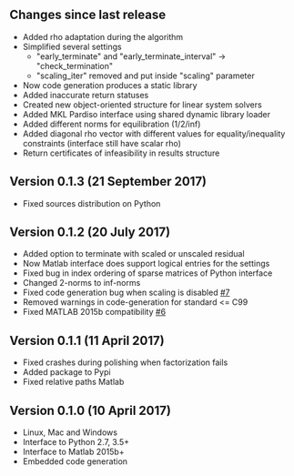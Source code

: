 Changes since last release
-------------------------
*   Added rho adaptation during the algorithm
*   Simplified several settings 
    *  "early_terminate" and "early_terminate_interval" -> "check_termination"
    *  "scaling_iter" removed and put inside "scaling" parameter
*   Now code generation produces a static library
*   Added inaccurate return statuses
*   Created new object-oriented structure for linear system solvers
*   Added MKL Pardiso interface using shared dynamic library loader
*   Added different norms for equilibration (1/2/inf)
*   Added diagonal rho vector with different values for equality/inequality constraints (interface still have scalar rho)
*   Return certificates of infeasibility in results structure

Version 0.1.3 (21 September 2017)
---------------------------------
* Fixed sources distribution on Python


Version 0.1.2 (20 July 2017)
------------------------------
*   Added option to terminate with scaled or unscaled residual
*   Now Matlab interface does support logical entries for the settings
*   Fixed bug in index ordering of sparse matrices of Python interface
*   Changed 2-norms to inf-norms
*   Fixed code generation bug when scaling is disabled [#7](https://github.com/oxfordcontrol/osqp/issues/7)
*   Removed warnings in code-generation for standard <= C99
*   Fixed MATLAB 2015b compatibility [#6](https://github.com/oxfordcontrol/osqp/issues/6)


Version 0.1.1 (11 April 2017)
-----------------------------
*   Fixed crashes during polishing when factorization fails
*   Added package to Pypi
*   Fixed relative paths Matlab


Version 0.1.0 (10 April 2017)
-----------------------------
*   Linux, Mac and Windows
*   Interface to Python 2.7, 3.5+
*   Interface to Matlab 2015b+
*   Embedded code generation
